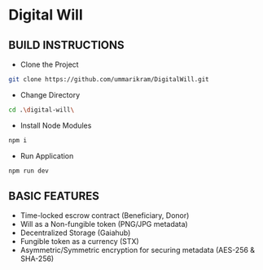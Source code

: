 # Digital Will

## BUILD INSTRUCTIONS

* Clone the Project 
```bash
git clone https://github.com/ummarikram/DigitalWill.git
```

* Change Directory 
```bash
cd .\digital-will\
```

* Install Node Modules 
```bash
npm i
```

* Run Application 
```bash
npm run dev
```

## BASIC FEATURES

* Time-locked escrow contract (Beneficiary, Donor)
* Will as a Non-fungible token (PNG/JPG metadata)
* Decentralized Storage (Gaiahub)
* Fungible token as a currency (STX)
* Asymmetric/Symmetric encryption for securing metadata (AES-256 & SHA-256)
